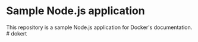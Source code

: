 # Sample Node.js application

This repository is a sample Node.js application for Docker's documentation.
#   d o k e r t  
 
